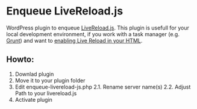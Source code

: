 Enqueue LiveReload.js
=====================

WordPress plugin to enqueue [LiveReload.js](https://github.com/livereload/livereload-js). This plugin is usefull for your local development environment, if you work with a task manager (e.g. [Grunt](http://gruntjs.com/)) and want to [enabling Live Reload in your HTML](https://github.com/gruntjs/grunt-contrib-watch/blob/master/docs/watch-examples.md#enabling-live-reload-in-your-html).

Howto:
------
1. Downlad plugin
2. Move it to your plugin folder
2. Edit enqueue-livereload-js.php
	2.1. Rename server name(s)
	2.2. Adjust Path to your livereload.js
3. Activate plugin